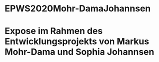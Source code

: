 # EPWS2020Mohr-DamaJohannsen

# Expose im Rahmen des Entwicklungsprojekts von Markus Mohr-Dama und Sophia Johannsen

